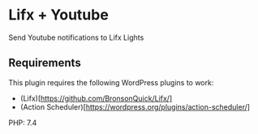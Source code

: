 # Lifx + Youtube
Send Youtube notifications to Lifx Lights

## Requirements
This plugin requires the following WordPress plugins to work:
- (Lifx)[https://github.com/BronsonQuick/Lifx/]
- (Action Scheduler)[https://wordpress.org/plugins/action-scheduler/]

PHP: 7.4
